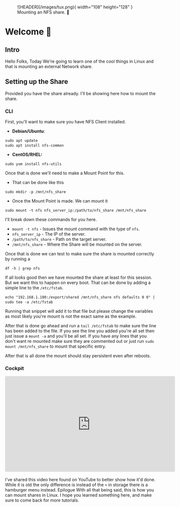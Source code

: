 <figure markdown="span">
![HEADER](/images/tux.png){ width="108" height="128" }
<figcaption> Mounting an NFS share. 🚀 </figcaption>
</figure>


# Welcome :wave:


## Intro

Hello Folks, Today We're going to learn one of the cool things in Linux and that is mounting an external Network share.


## Setting up the Share

Provided you have the share already. I'll be showing here how to mount the share.

### CLI

First, you'll want to make sure you have NFS Client installed.

- **Debian/Ubuntu**:

```shell
sudo apt update
sudo apt install nfs-common
```

- **CentOS/RHEL:**

```shell
sudo yum install nfs-utils
```

Once that is done we'll need to make a Mount Point for this.

- That can be done like this

```shell
sudo mkdir -p /mnt/nfs_share
```
- Once the Mount Point is made. We can mount it

```shell
sudo mount -t nfs nfs_server_ip:/path/to/nfs_share /mnt/nfs_share
```
I'll break down these commands for you here.

- `mount -t nfs` - Issues the mount command with the type of `nfs`.
- `nfs_server_ip` - The IP of the server.
- `/path/to/nfs_share` - Path on the target server.
- `/mnt/nfs_share` - Where the Share will be mounted on the server.

Once that is done we can test to make sure the share is mounted correctly by running a

```shell
df -h | grep nfs
```
If all looks good then we have mounted the share at least for this session. But we want this to happen on every boot. That can be done by adding a simple line to the `/etc/fstab`.

```shell
echo "192.168.1.100:/export/shared /mnt/nfs_share nfs defaults 0 0" | sudo tee -a /etc/fstab
```

Running that snippet will add it to that file but please change the variables as most likely you're mount is not the exact same as the example.

After that is done go ahead and run a `tail /etc/fstab` to make sure the line has been added to the file. If you see the line you added you're all set then just issue a `mount -a` and you'll be all set. If you have any lines that you don't want re mounted make sure they are commented out or just run `sudo mount /mnt/nfs_share` to mount that specific entry.

After that is all done the mount should stay persistent even after reboots.

### Cockpit

<iframe width="560" height="315" src="https://www.youtube.com/embed/PGCBda3Le9Y?si=ccmR-BPg5JssM-1Q" title="YouTube video player" frameborder="0" allow="accelerometer; autoplay; clipboard-write; encrypted-media; gyroscope; picture-in-picture; web-share" referrerpolicy="strict-origin-when-cross-origin" allowfullscreen></iframe>

I've shared this video here found on YouTube to better show how it'd done. While it is old the only difference is instead of the `+` in storage there is a hamburger menu instead.
Epilogue
With all that being said, this is how you can mount shares in Linux. I hope you learned something here, and make sure to come back for more tutorials.









